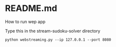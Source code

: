 # README.md

How to run wep app

Type this in the stream-sudoku-solver directory

`python webstreaming.py --ip 127.0.0.1 --port 8080` 